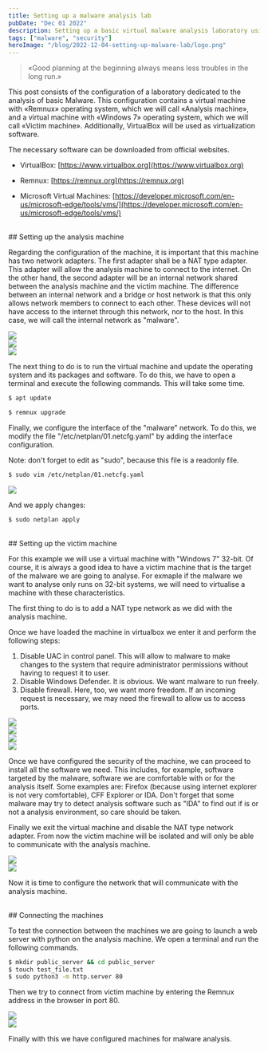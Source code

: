 ```yaml
---
title: Setting up a malware analysis lab
pubDate: "Dec 01 2022"
description: Setting up a basic virtual malware analysis laboratory using VirtualBox, Remnux and Windows.
tags: ["malware", "security"]
heroImage: "/blog/2022-12-04-setting-up-malware-lab/logo.png"
---
```


<blockquote>
«Good planning at the beginning always means less troubles in the long run.»
</blockquote>

This post consists of the configuration of a laboratory dedicated to the analysis of basic Malware. This configuration contains a virtual machine with «Remnux» operating system, which we will call «Analysis machine», and a virtual machine with «Windows 7» operating system, which we will call «Victim machine». Additionally, VirtualBox will be used as virtualization software.

The necessary software can be downloaded from official websites.


* VirtualBox: [https://www.virtualbox.org](https://www.virtualbox.org)

* Remnux: [https://remnux.org](https://remnux.org)

* Microsoft Virtual Machines: [https://developer.microsoft.com/en-us/microsoft-edge/tools/vms/](https://developer.microsoft.com/en-us/microsoft-edge/tools/vms/)



<br/>
## Setting up the analysis machine

Regarding the configuration of the machine, it is important that this machine has two network adapters. The first adapter shall be a NAT type adapter. This adapter will allow the analysis machine to connect to the internet. On the other hand, the second adapter will be an internal network shared between the analysis machine and the victim machine. The difference between an internal network and a bridge or host network is that this only allows network members to connect to each other. These devices will not have access to the internet through this network, nor to the host. In this case, we will call the internal network as "malware".

<div class="row mt-3">
    <div class="col-sm mt-3 mt-md-0">
        <img src="/blog/2022-12-04-setting-up-malware-lab/001-nat-net-config.png"></img>
    </div>
    <div class="col-sm mt-3 mt-md-0">
        <img src="/blog/2022-12-04-setting-up-malware-lab/002-internal-net-config.png"></img>
    </div>
</div>

<div class="row mt-3">
    <div class="col-sm mt-3 mt-md-0">
        <img src="/blog/2022-12-04-setting-up-malware-lab/001-nat-net-config.png"></img>
    </div>
</div>


The next thing to do is to run the virtual machine and update the operating system and its packages and software. To do this, we have to open a terminal and execute the following commands. This will take some time.

```Bash
$ apt update
```

```Bash
$ remnux upgrade
```

Finally, we configure the interface of the "malware" network. To do this, we modify the file "/etc/netplan/01.netcfg.yaml" by adding the interface configuration. 

Note: don't forget to edit as "sudo", because this file is a readonly file.

```Bash
$ sudo vim /etc/netplan/01.netcfg.yaml
```

<div class="row mt-3">
    <div class="col-sm mt-3 mt-md-0">
        <img src="/blog/2022-12-04-setting-up-malware-lab/004-remnux-network-interface-configuration.png"></img>
    </div>
</div>

And we apply changes:

```Bash
$ sudo netplan apply
```

<br/>
## Setting up the victim machine

For this example we will use a virtual machine with "Windows 7" 32-bit. Of course, it is always a good idea to have a victim machine that is the target of the malware we are going to analyse. For exmaple if the malware we want to analyse only runs on 32-bit systems, we will need to virtualise a machine with these characteristics.

The first thing to do is to add a NAT type network as we did with the analysis machine.

Once we have loaded the machine in virtualbox we enter it and perform the following steps:

1. Disable UAC in control panel. This will allow to malware to make changes to the system that require administrator permissions without having to request it to user.
2. Disable Windows Defender. It is obvious. We want malware to run freely.
3. Disable firewall. Here, too, we want more freedom. If an incoming request is necessary, we may need the firewall to allow us to access ports.

<div class="row mt-3">
    <div class="col-sm mt-3 mt-md-0">
        <img src="/blog/2022-12-04-setting-up-malware-lab/005-uac.png"></img>
    </div>
    <div class="col-sm mt-3 mt-md-0">
        <img src="/blog/2022-12-04-setting-up-malware-lab/006-windows-defender.png"></img>
    </div>
</div>
<div class="row mt-3">
    <div class="col-sm mt-3 mt-md-0">
        <img src="/blog/2022-12-04-setting-up-malware-lab/007-firewall.png"></img>
    </div>
    <div class="col-sm mt-3 mt-md-0">
        <img src="/blog/2022-12-04-setting-up-malware-lab/008-firewall-status.png"></img>
    </div>
</div>

Once we have configured the security of the machine, we can proceed to install all the software we need. This includes, for example, software targeted by the malware, software we are comfortable with or for the analysis itself. Some examples are: Firefox (because using internet explorer is not very comfortable), CFF Explorer or IDA. Don't forget that some malware may try to detect analysis software such as "IDA" to find out if is or not a analysis environment, so care should be taken.

Finally we exit the virtual machine and disable the NAT type network adapter. From now the victim machine will be isolated and will only be able to communicate with the analysis machine.

<div class="row mt-3">
    <div class="col-sm mt-3 mt-md-0">
        <img src="/blog/2022-12-04-setting-up-malware-lab/009-malware-net-w7.png"></img>
    </div>
    <div class="col-sm mt-3 mt-md-0">
        <img src="/blog/2022-12-04-setting-up-malware-lab/010-w7-net-config.png"></img>
    </div>
</div>

Now it is time to configure the network that will communicate with the analysis machine.


<br/>
## Connecting the machines

To test the connection between the machines we are going to launch a web server with python on the analysis machine. We open a terminal and run the following commands.

```Bash
$ mkdir public_server && cd public_server
$ touch test_file.txt
$ sudo python3 -m http.server 80
```

Then we try to connect from victim machine by entering the Remnux address in the browser in port 80.

<div class="row mt-3">
    <div class="col-sm mt-3 mt-md-0">
        <img src="/blog/2022-12-04-setting-up-malware-lab/011-remnux-test-http-server.png"></img>
    </div>
    <div class="col-sm mt-3 mt-md-0">
        <img src="/blog/2022-12-04-setting-up-malware-lab/012-http-connection.png"></img>
    </div>
</div>

Finally with this we have configured machines for malware analysis.